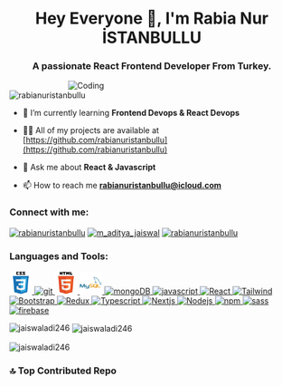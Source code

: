 <h1 align="center">Hey Everyone 👋, I'm Rabia Nur İSTANBULLU </h1>
<div align="center"> </div>
<h3 align="center">A passionate React Frontend Developer From Turkey.</h3>
<img align="right" alt="Coding" width="400" src="./bg.gif">

<p align="left"> <img src="https://komarev.com/ghpvc/?username=rabianuristanbullu&label=Profile%20views&color=0e75b6&style=flat" alt="rabianuristanbullu" /> </p>

- 🌱 I’m currently learning **Frontend Devops & React Devops**

- 👨‍💻 All of my projects are available at [https://github.com/rabianuristanbullu](https://github.com/rabianuristanbullu)

- 💬 Ask me about **React & Javascript**

- 📫 How to reach me **rabianuristanbullu@icloud.com**

<h3 align="left">Connect with me:</h3>
<p align="left">
<a href="https://www.linkedin.com/in/rabia-nur-istanbullu-523989264/" target="blank"><img align="center" src="https://raw.githubusercontent.com/rahuldkjain/github-profile-readme-generator/master/src/images/icons/Social/linked-in-alt.svg" alt="rabianuristanbullu" height="30" width="40" /></a>
<a href="https://www.instagram.com/rabianuristanbullu/" target="blank"><img align="center" src="https://raw.githubusercontent.com/rahuldkjain/github-profile-readme-generator/master/src/images/icons/Social/instagram.svg" alt="m_aditya_jaiswal" height="30" width="40" /></a>
<a href="https://www.youtube.com/channel/UC1XLb_DoX2eNWGKjkh2epwA" target="blank"><img align="center" src="https://raw.githubusercontent.com/rahuldkjain/github-profile-readme-generator/master/src/images/icons/Social/youtube.svg" alt="rabianuristanbullu" height="30" width="40" /></a>
  
</p>

<h3 align="left">Languages and Tools:</h3>

<p align="left"> 
<a href="https://www.w3schools.com/css/" target="_blank" rel="noreferrer"> <img src="https://raw.githubusercontent.com/devicons/devicon/master/icons/css3/css3-original-wordmark.svg" alt="css3" width="40" height="40"/> </a><a href="https://git-scm.com/" target="_blank" rel="noreferrer"> <img src="https://www.vectorlogo.zone/logos/git-scm/git-scm-icon.svg" alt="git" width="40" height="40"/> </a>  
<a href="https://www.w3.org/html/" target="_blank" rel="noreferrer"> <img src="https://raw.githubusercontent.com/devicons/devicon/master/icons/html5/html5-original-wordmark.svg" alt="html5" width="40" height="40"/> </a> <a href="https://www.mysql.com/" target="_blank" rel="noreferrer"> <img src="https://raw.githubusercontent.com/devicons/devicon/master/icons/mysql/mysql-original-wordmark.svg" alt="mysql" width="40" height="40"/> </a><a href="https://www.mongodb.com/" target="_blank" rel="noreferrer"> <img src="https://w7.pngwing.com/pngs/956/695/png-transparent-mongodb-original-wordmark-logo-icon-thumbnail.png" alt="mongoDB" width="40" height="40"/> </a><a href="https://www.w3schools.com/js/" target="_blank" rel="noreferrer"> <img src="https://toppng.com/uploads/preview/javascript-logo-number-angularjs-node-javascript-logo-11563241338go76tq0nxz.png" alt="javascript" width="40" height="40"/> </a><a href="https://react.dev/" target="_blank" rel="noreferrer"> <img src="https://upload.wikimedia.org/wikipedia/commons/thumb/a/a7/React-icon.svg/1150px-React-icon.svg.png" alt="React" width="40" height="40"/> </a><a href="https://tailwindcss.com/" target="_blank" rel="noreferrer"> <img src="https://static-00.iconduck.com/assets.00/tailwind-css-icon-2048x1229-u8dzt4uh.png" alt="Tailwind" width="40" height="40"/> </a><a href="https://getbootstrap.com/" target="_blank" rel="noreferrer"> <img src="https://cdn-icons-png.flaticon.com/512/5968/5968672.png" alt="Bootstrap" width="40" height="40"/> </a>
<a href="https://redux.js.org/" target="_blank" rel="noreferrer"> <img src="https://cdn.icon-icons.com/icons2/2415/PNG/512/redux_original_logo_icon_146365.png" alt="Redux" width="40" height="40"/> </a>
<a href="https://www.typescriptlang.org/" target="_blank" rel="noreferrer"> <img src="https://cdn.icon-icons.com/icons2/2415/PNG/512/typescript_original_logo_icon_146317.png" alt="Typescript" width="40" height="40"/> </a><a href="https://nextjs.org/" target="_blank" rel="noreferrer"> <img src="https://static-00.iconduck.com/assets.00/next-js-icon-2048x2048-5dqjgeku.png" alt="Nextjs" width="40" height="40"/> </a>
<a href="https://nodejs.org/tr" target="_blank" rel="noreferrer"> <img src="https://static-00.iconduck.com/assets.00/node-js-icon-454x512-nztofx17.png" alt="Nodejs" width="40" height="40"/> </a>
<a href="https://www.npmjs.com/" target="_blank" rel="noreferrer"> <img src="https://upload.wikimedia.org/wikipedia/commons/thumb/d/db/Npm-logo.svg/1024px-Npm-logo.svg.png" alt="npm" width="40" height="40"/> </a>
<a href="https://sass-lang.com/" target="_blank" rel="noreferrer"> <img src="https://upload.wikimedia.org/wikipedia/commons/thumb/9/96/Sass_Logo_Color.svg/1280px-Sass_Logo_Color.svg.png" alt="sass" width="40" height="40"/> </a><a href="https://firebase.google.com/" target="_blank" rel="noreferrer"> <img src="https://cdn4.iconfinder.com/data/icons/google-i-o-2016/512/google_firebase-2-512.png" alt="firebase" width="40" height="40"/> </a>


<p><img align="left" src="https://github-readme-stats.vercel.app/api/top-langs?username=rabianuristanbullu&show_icons=true&locale=en&layout=compact" alt="jaiswaladi246" /></p>

<p>&nbsp;<img align="center" src="https://github-readme-stats.vercel.app/api?username=rabianuristanbullu&show_icons=true&locale=en" alt="jaiswaladi246" /></p>

<p><img align="center" src="https://github-readme-streak-stats.herokuapp.com/?user=rabianuristanbullu&" alt="jaiswaladi246" /></p>

### 🔝 Top Contributed Repo
